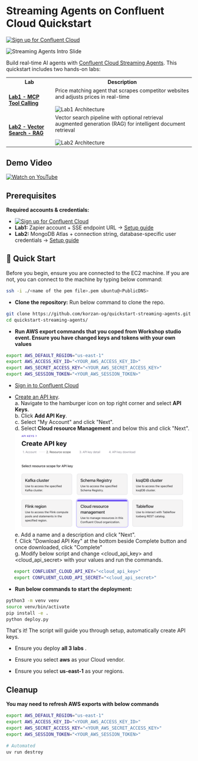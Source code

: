 # Streaming Agents on Confluent Cloud Quickstart

[![Sign up for Confluent Cloud](https://img.shields.io/badge/Sign%20up%20for%20Confluent%20Cloud-007BFF?style=for-the-badge&logo=apachekafka&logoColor=white)](https://www.confluent.io/get-started/?utm_campaign=tm.pmm_cd.q4fy25-quickstart-streaming-agents&utm_source=github&utm_medium=demo)

![Streaming Agents Intro Slide](./assets/streaming-agents-intro-slide.png)




Build real-time AI agents with [Confluent Cloud Streaming Agents](https://docs.confluent.io/cloud/current/ai/streaming-agents/overview.html). This quickstart includes two hands-on labs:

<table>
<tr>
<th width="25%">Lab</th>
<th width="75%">Description</th>
</tr>
<tr>
<td><a href="./LAB1-Walkthrough.md"><strong>Lab1 - MCP Tool Calling</strong></a></td>
<td>Price matching agent that scrapes competitor websites and adjusts prices in real-time<br><br><img src="./assets/lab1/lab1-architecture.png" alt="Lab1 Architecture"></td>
</tr>
<tr>
<td><a href="./LAB2-Walkthrough.md"><strong>Lab2 - Vector Search - RAG</strong></a></td>
<td>Vector search pipeline with optional retrieval augmented generation (RAG) for intelligent document retrieval<br><br><img src="./assets/lab2/mongodb/00_lab2_architecture.png" alt="Lab2 Architecture"></td>
</tr>
</table>

## Demo Video

[![Watch on YouTube](https://img.youtube.com/vi/F4bUUsVDBVE/hqdefault.jpg)](https://www.youtube.com/watch?v=F4bUUsVDBVE "Watch on YouTube")

## Prerequisites

**Required accounts & credentials:**

- [![Sign up for Confluent Cloud](https://img.shields.io/badge/Sign%20up%20for%20Confluent%20Cloud-007BFF?style=for-the-badge&logo=apachekafka&logoColor=white)](https://www.confluent.io/get-started/?utm_campaign=tm.pmm_cd.q4fy25-quickstart-streaming-agents&utm_source=github&utm_medium=demo)
- **Lab1:** Zapier account + SSE endpoint URL → [Setup guide](./LAB1-Walkthrough.md#zapier-mcp-server-setup)
- **Lab2:** MongoDB Atlas + connection string, database-specific user credentials → [Setup guide](./LAB2-Walkthrough.md#mongodb-atlas-setup)

## 🚀 Quick Start

Before you begin, ensure you are connected to the EC2 machine. If you are not, you can connect to the machine by typing below command:

```bash
ssh -i ./<name of the pem file>.pem ubuntu@<PublicDNS>
```


* **Clone the repository:**
   Run below command to clone the repo.

```bash
git clone https://github.com/korzan-og/quickstart-streaming-agents.git
cd quickstart-streaming-agents/
```

* **Run AWS export commands that you coped from Workshop studio event. Ensure you have changed keys and tokens with your own values**

```bash
export AWS_DEFAULT_REGION="us-east-1"
export AWS_ACCESS_KEY_ID="<YOUR_AWS_ACCESS_KEY_ID>"
export AWS_SECRET_ACCESS_KEY="<YOUR_AWS_SECRET_ACCESS_KEY>"
export AWS_SESSION_TOKEN="<YOUR_AWS_SESSION_TOKEN>"
```
* [Sign in to Confluent Cloud](https://confluent.cloud/auth_callback)

* [Create an API key](https://docs.confluent.io/cloud/current/security/authenticate/workload-identities/service-accounts/api-keys/manage-api-keys.html#add-an-api-key).<br>
         a. Navigate to the hamburger icon on top right corner and select **API Keys**.<br>
         b. Click **Add API Key**.<br>
         c. Select "My Account" and click "Next".<br>
         d. Select **Cloud resource Management** and below this and click "Next".<br>
         ![](/assets/apikey.png)
         e. Add a name and a description and click "Next".<br>
         f. Click "Download API Key" at the bottom beside Complete button and once downloaded, click "Complete"<br>
         g. Modify below script and change <cloud_api_key> and <cloud_api_secret> with your values and run the commands.
 ```bash
    export CONFLUENT_CLOUD_API_KEY="<cloud_api_key>"
    export CONFLUENT_CLOUD_API_SECRET="<cloud_api_secret>"
```


* **Run below commands to start the deployment:**

```bash
python3 -m venv venv
source venv/bin/activate
pip install -e .
python deploy.py
```

That's it! The script will guide you through setup, automatically create API keys. 

- Ensure you deploy **all 3 labs** .

- Ensure you select **aws** as your Cloud vendor.

- Ensure you select **us-east-1** as your regions.


## Cleanup

**You may need to refresh AWS exports with below commands**

```bash
export AWS_DEFAULT_REGION="us-east-1"
export AWS_ACCESS_KEY_ID="<YOUR_AWS_ACCESS_KEY_ID>"
export AWS_SECRET_ACCESS_KEY="<YOUR_AWS_SECRET_ACCESS_KEY>"
export AWS_SESSION_TOKEN="<YOUR_AWS_SESSION_TOKEN>"
```

```bash
# Automated
uv run destroy
```